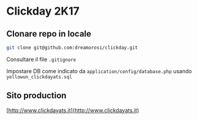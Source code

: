 # Clickday 2K17

## Clonare repo in locale

```sh
git clone git@github.com:dreamorosi/clickday.git
```

Consultare il file `.gitignore`

Impostare DB come indicato da `application/config/database.php` usando `yellowun_clickdayats.sql`

## Sito production
[http://www.clickdayats.it](http://www.clickdayats.it)
